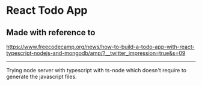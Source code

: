 # React Todo App

## Made with reference to

<https://www.freecodecamp.org/news/how-to-build-a-todo-app-with-react-typescript-nodejs-and-mongodb/amp/?__twitter_impression=true&s=09>

---

Trying node server with typescript with ts-node which doesn't require to generate the javascript files.
